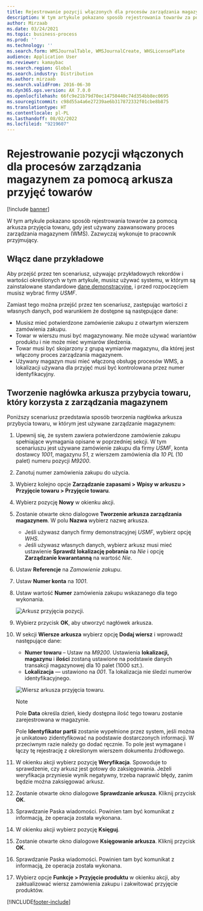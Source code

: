 ```yaml
---
title: Rejestrowanie pozycji włączonych dla procesów zarządzania magazynem za pomocą arkusza przyjęć towarów
description: W tym artykule pokazano sposób rejestrowania towarów za pomocą arkusza przyjęcia towaru, gdy jest używany zaawansowany proces zarządzania magazynem (WMS).
author: Mirzaab
ms.date: 03/24/2021
ms.topic: business-process
ms.prod: ''
ms.technology: ''
ms.search.form: WMSJournalTable, WMSJournalCreate, WHSLicensePlate
audience: Application User
ms.reviewer: kamaybac
ms.search.region: Global
ms.search.industry: Distribution
ms.author: mirzaab
ms.search.validFrom: 2016-06-30
ms.dyn365.ops.version: AX 7.0.0
ms.openlocfilehash: 66fc9e21b79d70ec14750440c74d354bb8ec0695
ms.sourcegitcommit: c98d55a4a6e27239ae6b317872332f01cbe8b875
ms.translationtype: HT
ms.contentlocale: pl-PL
ms.lasthandoff: 08/02/2022
ms.locfileid: "9219607"
---
```

# <a name="register-items-enabled-for-warehouse-management-processes-using-an-item-arrival-journal"></a>Rejestrowanie pozycji włączonych dla procesów zarządzania magazynem za pomocą arkusza przyjęć towarów

[!include [banner](../../includes/banner.md)]

W tym artykule pokazano sposób rejestrowania towarów za pomocą arkusza przyjęcia towaru, gdy jest używany zaawansowany proces zarządzania magazynem (WMS). Zazwyczaj wykonuje to pracownik przyjmujący.

## <a name="enable-sample-data"></a>Włącz dane przykładowe

Aby przejść przez ten scenariusz, używając przykładowych rekordów i wartości określonych w tym artykule, musisz używać systemu, w którym są zainstalowane standardowe [dane demonstracyjne](../../../fin-ops-core/fin-ops/get-started/demo-data.md), i przed rozpoczęciem musisz wybrać firmy *USMF*.

Zamiast tego można przejść przez ten scenariusz, zastępując wartości z własnych danych, pod warunkiem że dostępne są następujące dane:

- Musisz mieć potwierdzone zamówienie zakupu z otwartym wierszem zamówienia zakupu.
- Towar w wierszu musi być magazynowany. Nie może używać wariantów produktu i nie może mieć wymiarów śledzenia.
- Towar musi być skojarzony z grupą wymiarów magazynu, dla której jest włączony proces zarządzania magazynem.
- Używany magazyn musi mieć włączoną obsługę procesów WMS, a lokalizacji używana dla przyjęć musi być kontrolowana przez numer identyfikacyjny.

## <a name="create-an-item-arrival-journal-header-that-uses-warehouse-management"></a>Tworzenie nagłówka arkusza przybycia towaru, który korzysta z zarządzania magazynem

Poniższy scenariusz przedstawia sposób tworzenia nagłówka arkusza przybycia towaru, w którym jest używane zarządzanie magazynem:

1. Upewnij się, że system zawiera potwierdzone zamówienie zakupu spełniające wymagania opisane w poprzedniej sekcji. W tym scenariuszu jest używane zamówienie zakupu dla firmy *USMF*, konta dostawcy *1001*, magazynu *51*, z wierszem zamówienia dla *10 PL* (10 palet) numeru pozycji *M9200*.
1. Zanotuj numer zamówienia zakupu do użycia.
1. Wybierz kolejno opcje **Zarządzanie zapasami \> Wpisy w arkuszu \> Przyjęcie towaru \> Przyjęcie towaru**.
1. Wybierz pozycję **Nowy** w okienku akcji.
1. Zostanie otwarte okno dialogowe **Tworzenie arkusza zarządzania magazynem**. W polu **Nazwa** wybierz nazwę arkusza.
    - Jeśli używasz danych firmy demonstracyjnej *USMF*, wybierz opcję *WHS*.
    - Jeśli używasz własnych danych, wybierz arkusz musi mieć ustawienie **Sprawdź lokalizację pobrania** na *Nie* i opcję **Zarządzanie kwarantanną** na wartość *Nie*.
1. Ustaw **Referencje** na *Zamowienie zakupu*.
1. Ustaw **Numer konta** na *1001*.
1. Ustaw wartość **Numer** zamówienia zakupu wskazanego dla tego wykonania.

    ![Arkusz przyjęcia pozycji.](../media/item-arrival-journal-header.png "Arkusz przyjęcia pozycji")

1. Wybierz przycisk **OK**, aby utworzyć nagłówek arkusza.
1. W sekcji **Wiersze arkusza** wybierz opcję **Dodaj wiersz** i wprowadź następujące dane:
    - **Numer towaru** – Ustaw na *M9200*. Ustawienia **lokalizacji,** **magazynu** i **ilości** zostaną ustawione na podstawie danych transakcji magazynowej dla 10 palet (1000 szt.).
    - **Lokalizacja** — ustawiono na *001*. Ta lokalizacja nie śledzi numerów identyfikacyjnego.

    ![Wiersz arkusza przyjęcia towaru.](../media/item-arrival-journal-line.png "Wiersz arkusza rpzyjęcia towaru")

    > [!NOTE]
    > Pole **Data** określa dzień, kiedy dostępna ilość tego towaru zostanie zarejestrowana w magazynie.  
    >
    > Pole **Identyfikator partii** zostanie wypełnione przez system, jeśli można je unikatowo zidentyfikować na podstawie dostarczonych informacji. W przeciwnym razie należy go dodać ręcznie. To pole jest wymagane i łączy tę rejestrację z określonym wierszem dokumentu źródłowego.  

1. W okienku akcji wybierz pozycję **Weryfikacja**. Spowoduje to sprawdzenie, czy arkusz jest gotowy do zaksięgowania. Jeżeli weryfikacja przyniesie wynik negatywny, trzeba naprawić błędy, zanim będzie można zaksięgować arkusz.  
1. Zostanie otwarte okno dialogowe **Sprawdzanie arkusza**. Kliknij przycisk **OK**.
1. Sprawdzanie Paska wiadomości. Powinien tam być komunikat z informacją, że operacja została wykonana.  
1. W okienku akcji wybierz pozycję **Księguj**.
1. Zostanie otwarte okno dialogowe **Księgowanie arkusza**. Kliknij przycisk **OK**.
1. Sprawdzanie Paska wiadomości. Powinien tam być komunikat z informacją, że operacja została wykonana.
1. Wybierz opcje **Funkcje > Przyjęcie produktu** w okienku akcji, aby zaktualizować wiersz zamówienia zakupu i zakwitować przyjęcie produktów.


[!INCLUDE[footer-include](../../../includes/footer-banner.md)]
